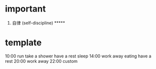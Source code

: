 # important
1. 自律 (self-discipline) *****


# template

10:00   run 
        take a  shower 
        have a rest 
        sleep 
14:00   work away 
        eating 
        have a rest 
20:00   work away 
22:00   custom